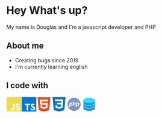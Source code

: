 <h1> Hey What's up?</h1>

<p> My name is Douglas and I'm a javascript developer and PHP</p>

## About me

- Creating bugs since 2019
- I'm currently learning english

## I code with

<a href="#" target="_blank">
  <img align="left" title="Typescript" alt="Typescript" width="40px" src="./assets/js.svg" />
</a>

<a href="https://www.typescriptlang.org" target="_blank">
  <img align="left" title="Typescript" alt="Typescript" width="40px" src="./assets/ts.svg" />
</a>

<a href="#" target="_blank">
  <img align="left" title="Html5" alt="Html5" width="40px" src="./assets/html5.svg" />
</a>

<a href="#" target="_blank">
  <img align="left" title="CSS3" alt="CSS3" 
  width="40px" src="./assets/css3.svg" />
</a>

<a href="https://www.php.net/" target="_blank">
  <img align="left" title="PHP" alt="PHP" width="40px" src="./assets/php.svg" />
</a>

<a href="https://www.mysql.com/" target="_blank">
  <img align="left" title="MySql" alt="Mysql" width="40px" src="./assets/mysql.svg" />
</a>

<!-- <a href="https://pt-br.reactjs.org" target="_blank">
 <img align="left" title="React and React Native" alt="React and React Native" width="40px" src="./assets/react-logo.svg" />
</a> -->

<!-- <a href="https://tailwindcss.com" target="_blank">
 <img align="left" title="Tailwind Css" alt="Tailwind Css" width="40px" src="./assets/tailwind-logo.svg" />
</a> -->

<!-- <a href="https://nextjs.org" target="_blank">
  <img align="left" title="Next Js" alt="Next Js" width="40px" src="./assets/next-logo.svg" />
</a> -->

</a>
